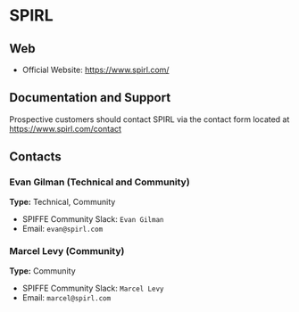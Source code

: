 # SPIRL

## Web

* Official Website: https://www.spirl.com/

## Documentation and Support

Prospective customers should contact SPIRL via the contact form
located at https://www.spirl.com/contact

## Contacts

### Evan Gilman (Technical and Community)

**Type:** Technical, Community

* SPIFFE Community Slack: `Evan Gilman`
* Email: `evan@spirl.com`

### Marcel Levy (Community)

**Type:** Community

* SPIFFE Community Slack: `Marcel Levy`
* Email: `marcel@spirl.com`
